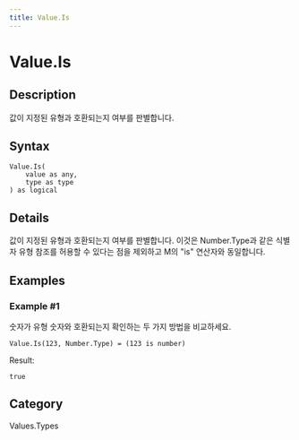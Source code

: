 ```yaml
---
title: Value.Is
---
```


# Value.Is


## Description

값이 지정된 유형과 호환되는지 여부를 판별합니다.


## Syntax

```powerquery
Value.Is(
    value as any,
    type as type
) as logical
```


## Details

값이 지정된 유형과 호환되는지 여부를 판별합니다. 이것은 Number.Type과 같은 식별자 유형 참조를 허용할 수 있다는 점을 제외하고 M의 "is" 연산자와 동일합니다.


## Examples

### Example #1 
숫자가 유형 숫자와 호환되는지 확인하는 두 가지 방법을 비교하세요.
```powerquery
Value.Is(123, Number.Type) = (123 is number)
```

Result: 
```powerquery
true
```




## Category
Values.Types
